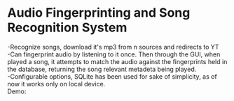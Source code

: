# Audio Fingerprinting and Song Recognition System
-Recognize songs, download it's mp3 from n sources and redirects to YT<br />
-Can fingerprint audio by listening to it once. Then through the GUI, when played a song, it attempts to match the audio against the fingerprints held in the database, returning the song relevant metadeta being played.<br />
-Configurable options, SQLite has been used for sake of simplicity, as of now it works only on local device.<br />
Demo: 
